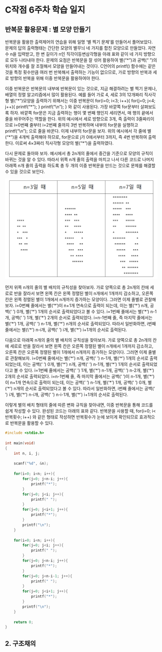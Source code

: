 # C작점 6주차 학습 일지

## 반복문 활용문제 : 별 모양 만들기

반복문을 활용한 출력제어의 연습을 위해 일명 ‘별 찍기 문제’를 만들어서 풀어보았다. 문제의 답의 출력형태는 간단한 모양의 별무늬 네 가지를 합친 모양으로 만들었다. 자연수 n을 입력받고, 한 변 길이가 n인 직각이등변삼각형을 아래 표와 같이 네 가지 방향으로 모두 나타내야 한다. 문제의 요점은 반복문을 잘 섞어 활용하여 별(“\*”)과 공백(“ ”)의 위치와 개수를 잘 조절해서 모양을 만들어내는 것이다. C언어의 printf() 함수에는 같은 것을 특정 횟수만큼 여러 번 반복해서 출력하는 기능이 없으므로, 가로 방향의 반복과 세로 방향의 반복을 위해 이중 반복문을 활용하여야 한다. 

이중 반복문은 반복문의 내부에 반복문이 있는 것으로, 지금 해결하려는 별 찍기 문제나, 배열의 정렬 알고리즘에서 많이 활용된다. 예를 들어 가로 4, 세로 3의 12개짜리 직사각형 별(“\*”)모양을 출력하기 위해서는 이중 반복문이 for(i=0; i<3; i++){ for(j=0; j<4; j++){ printf(“\*”); } printf(“\n”); } 와 같이 사용된다. 가장 바깥쪽 for문부터 살펴보도록 하자. 바깥쪽 for문은 지금 출력하는 행이 몇 번째 행인지 세리면서, 매 행의 끝에서 줄을 바꾸어주는 역할을 한다. 위의 예시에서 세로 방향으로 3개, 즉 출력이 3줄짜리이므로 i=0번째 줄부터 i=2번째 줄까지 3번 반복하며 내부의 for문을 실행하고 printf(“\n”); 으로 줄을 바꾼다. 이제 내부의 for문을 보자. 위의 예시에서 각 줄에 별(“\*”)을 4개씩 출력해야 하므로, for문으로 j가 0에서부터 3까지, 즉 4번 반복하여 출력한다. 이로써 4×3짜리 직사각형 모양의 별(“\*”)을 출력하였다.

다시 문제로 돌아와 보자. 예시에서 총 2n개의 줄에서 중간을 기준으로 모양의 규칙이 바뀌는 것을 알 수 있다. 따라서 위쪽 n개 줄의 출력을 마치고 나서 다른 코드로 나머지 아래쪽 n개 줄의 출력을 하도록 총 두 개의 이중 반복문을 만드는 것으로 문제를 해결할 수 있을 것으로 보인다.

![](images/star.PNG)

먼저 위쪽 n개의 줄의 별 배치의 규칙성을 찾아보자. 가로 양쪽으로 총 2n개의 칸에 세로로 반을 잘라서 보면 왼쪽 칸은 왼쪽 정렬된 별이 n개에서 1개까지 감소하고, 오른쪽 칸은 왼쪽 정렬된 별이 1개에서 n개까지 증가하는 모양이다. 그러면 이제 줄별로 관찰해보자. i=0번째 줄에서는 별(‘\*’)이 n+1개 연속으로 출력이 되는데, 이는 별(‘\*’) n개, 공백(‘ ’) 0개, 별(‘\*’) 1개의 순서로 출력되었다고 볼 수 있다. i=1번째 줄에서는 별(‘\*’) n-1개, 공백(‘ ’) 1개, 별(‘\*’) 2개의 순서로 출력되었다. i=n-1번째 줄, 즉 마지막 줄에서는 별(‘\*’) 1개, 공백(‘ ’) n-1개, 별(‘\*’) n개의 순서로 출력되었다. 따라서 일반화하면, i번째 줄에서는 별(\‘*’) n-i개, 공백(‘ ’) i개, 별(‘\*’) i+1개의 순서로 출력된다.

다음으로 아래쪽 n개의 줄의 별 배치의 규칙성을 찾아보자. 가로 양쪽으로 총 2n개의 칸에 세로로 반을 잘라서 보면 왼쪽 칸은 오른쪽 정렬된 별이 n개에서 1개까지 감소하고, 오른쪽 칸은 오른쪽 정렬된 별이 1개에서 n개까지 증가하는 모양이다. 그러면 이제 줄별로 관찰해보자. i=0번째 줄에서는 별(‘\*’) n개, 공백(‘ ’) n-1개, 별(‘\*’) 1개의 순서로 출력되었는데, 이는 공백(‘ ’) 0개, 별(‘\*’) n개, 공백(‘ ’) n-1개, 별(‘\*’) 1개의 순서로 출력되었다고 볼 수 있다. i=1번째 줄에서는 공백(‘ ’) 1개, 별(‘\*’) n-1개, 공백(‘ ’) n-2개, 별(‘\*’) 2개의 순서로 출력되었다. i=n-1번째 줄, 즉 마지막 줄에서는 공백(‘ ’)이 n-1개, 별(‘\*’)이 n+1개 연속으로 출력이 되는데, 이는 공백(‘ ’) n-1개, 별(‘\*’) 1개, 공백(‘ ’) 0개, 별(‘\*’) n개의 순서로 출력되었다고 볼 수 있다. 따라서 일반화하면, i번째 줄에서는 공백(‘ ’) i개, 별(‘\*’) n-i개, 공백(‘ ’) n-i-1개, 별(‘\*’) i+1개의 순서로 출력된다.

이렇게 별의 배치 형태의 줄에 따른 변화 규칙을 찾아내면, 이중 반복문을 통해 코드를 쉽게 작성할 수 있다. 완성된 코드는 아래의 표와 같다. 반복문을 사용할 때, for(i=0; i<반복횟수; i++) 와 같은 형태로 작성하면 반복횟수가 눈에 보이게 확인되므로 효과적으로 반복문을 활용할 수 있다.

```c
#include <stdio.h>

int main(void)
{
    int n, i, j;
    
    scanf("%d", &n);
    
    for(i=0; i<n; i++){
        for(j=0; j<n-i; j++){
            printf("*");
        }
        for(j=0; j<i; j++){
            printf(" ");
        }
        for(j=0; j<i+1; j++){
            printf("*");
        }
        printf("\n");
    }
    
    for(i=0; i<n; i++){
        for(j=0; j<i; j++){
            printf(" ");
        }
        for(j=0; j<n-i; j++){
            printf("*");
        }
        for(j=0; j<n-i-1; j++){
            printf(" ");
        }
        for(j=0; j<i+1; j++){
            printf("*");
        }
        printf("\n");
    }
    
    return 0;
}
```


## 2. 구조채의 
